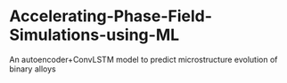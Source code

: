 # Accelerating-Phase-Field-Simulations-using-ML
An autoencoder+ConvLSTM model to predict microstructure evolution of binary alloys
